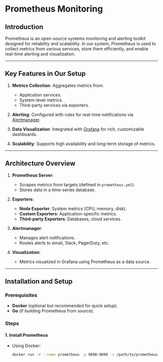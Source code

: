 # Prometheus Monitoring

## Introduction

Prometheus is an open-source systems monitoring and alerting toolkit designed for reliability and scalability. In our system, Prometheus is used to collect metrics from various services, store them efficiently, and enable real-time alerting and visualization.

---

## Key Features in Our Setup

1. **Metrics Collection**: Aggregates metrics from:
   - Application services.
   - System-level metrics.
   - Third-party services via exporters.

2. **Alerting**: Configured with rules for real-time notifications via [Alertmanager](https://prometheus.io/docs/alerting/latest/alertmanager/).

3. **Data Visualization**: Integrated with [Grafana](https://grafana.com/) for rich, customizable dashboards.

4. **Scalability**: Supports high availability and long-term storage of metrics.

---

## Architecture Overview

1. **Prometheus Server**: 
   - Scrapes metrics from targets (defined in `prometheus.yml`).
   - Stores data in a time-series database.

2. **Exporters**:
   - **Node Exporter**: System metrics (CPU, memory, disk).
   - **Custom Exporters**: Application-specific metrics.
   - **Third-party Exporters**: Databases, cloud services.

3. **Alertmanager**:
   - Manages alert notifications.
   - Routes alerts to email, Slack, PagerDuty, etc.

4. **Visualization**:
   - Metrics visualized in Grafana using Prometheus as a data source.

---

## Installation and Setup

### Prerequisites
- **Docker** (optional but recommended for quick setup).
- **Go** (if building Prometheus from source).

### Steps

#### 1. Install Prometheus
- Using Docker:
  ```bash
  docker run -d --name prometheus -p 9090:9090 -v /path/to/prometheus.yml:/etc/prometheus/prometheus.yml prom/prometheus
